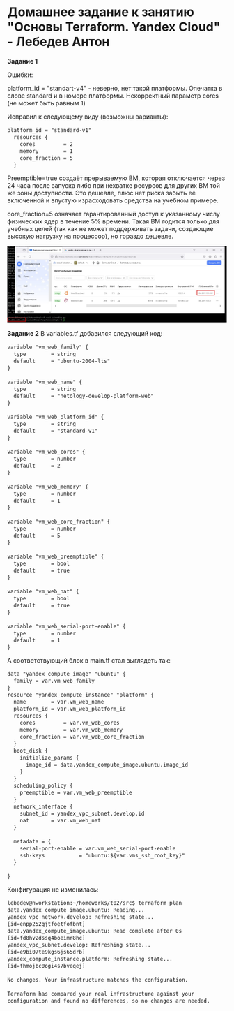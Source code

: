 # Домашнее задание к занятию "Основы Terraform. Yandex Cloud" - Лебедев Антон

**Задание 1**

Ошибки:

  platform_id = "standart-v4" - неверно, нет такой платформы. Опечатка в слове standard и в номере платформы. 
  Некорректный параметр cores (не может быть равным 1)

Исправил к следующему виду (возможны варианты):

```
platform_id = "standard-v1"
  resources {
    cores         = 2
    memory        = 1
    core_fraction = 5
  }
```

Preemptible=true создаёт прерываемую ВМ, которая отключается через 24 часа после запуска либо при нехватке ресурсов для других ВМ той же зоны доступности. Это дешевле, плюс нет риска забыть её включенной и впустую израсходовать средства на учебном примере.

core_fraction=5 означает гарантированный доступ к указанному числу физических ядер в течение 5% времени. Такая ВМ годится только для учебных целей (так как не может поддерживать задачи, создающие высокую нагрузку на процессор), но гораздо дешевле.


![Screenshot_1](https://github.com/Lebedun/HomeWork-Blank/blob/t02/img/Screenshot_1.jpg)

**Задание 2**
В variables.tf добавился следующий код:

```
variable "vm_web_family" {
  type        = string
  default     = "ubuntu-2004-lts"
}

variable "vm_web_name" {
  type        = string
  default     = "netology-develop-platform-web"
}

variable "vm_web_platform_id" {
  type        = string
  default     = "standard-v1"
}

variable "vm_web_cores" {
  type        = number
  default     = 2
}

variable "vm_web_memory" {
  type        = number
  default     = 1
}

variable "vm_web_core_fraction" {
  type        = number
  default     = 5
}

variable "vm_web_preemptible" {
  type        = bool
  default     = true
}

variable "vm_web_nat" {
  type        = bool
  default     = true
}

variable "vm_web_serial-port-enable" {
  type        = number
  default     = 1
}
```
А соответствующий блок в main.tf стал выглядеть так:

```
data "yandex_compute_image" "ubuntu" {
  family = var.vm_web_family
}
resource "yandex_compute_instance" "platform" {
  name        = var.vm_web_name
  platform_id = var.vm_web_platform_id
  resources {
    cores         = var.vm_web_cores
    memory        = var.vm_web_memory
    core_fraction = var.vm_web_core_fraction
  }
  boot_disk {
    initialize_params {
      image_id = data.yandex_compute_image.ubuntu.image_id
    }
  }
  scheduling_policy {
    preemptible = var.vm_web_preemptible
  }
  network_interface {
    subnet_id = yandex_vpc_subnet.develop.id
    nat       = var.vm_web_nat
  }

  metadata = {
    serial-port-enable = var.vm_web_serial-port-enable
    ssh-keys           = "ubuntu:${var.vms_ssh_root_key}"
  }

}
```
Конфигурация не изменилась:

```
lebedev@nworkstation:~/homeworks/t02/src$ terraform plan
data.yandex_compute_image.ubuntu: Reading...
yandex_vpc_network.develop: Refreshing state... [id=enpp252gjtfoetfofbnt]
data.yandex_compute_image.ubuntu: Read complete after 0s [id=fd8hv2dssq4boeimr8hc]
yandex_vpc_subnet.develop: Refreshing state... [id=e9bi07te9kgs6js65drb]
yandex_compute_instance.platform: Refreshing state... [id=fhmojbc0ogi4s7bveqej]

No changes. Your infrastructure matches the configuration.

Terraform has compared your real infrastructure against your configuration and found no differences, so no changes are needed.
```
